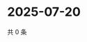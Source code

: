 # 2025-07-20

共 0 条

<!-- BEGIN ZHIHUQUESTIONS -->
<!-- 最后更新时间 Sun Jul 20 2025 22:10:28 GMT+0800 (China Standard Time) -->

<!-- END ZHIHUQUESTIONS -->
